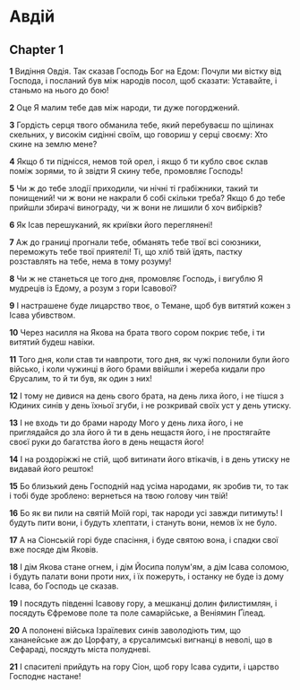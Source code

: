 # Авдій

## Chapter 1

**1** Видіння Овдія. Так сказав Господь Бог на Едом: Почули ми вістку від Господа, і посланий був між народів посол, щоб сказати: Уставайте, і станьмо на нього до бою!

**2** Оце Я малим тебе дав між народи, ти дуже погорджений.

**3** Гордість серця твого обманила тебе, який перебуваєш по щілинах скельних, у високім сидінні своїм, що говориш у серці своєму: Хто скине на землю мене?

**4** Якщо б ти піднісся, немов той орел, і якщо б ти кубло своє склав поміж зорями, то й звідти Я скину тебе, промовляє Господь!

**5** Чи ж до тебе злодії приходили, чи нічні ті грабіжники, такий ти понищений! чи ж вони не накрали б собі скільки треба? Якщо б до тебе прийшли збирачі винограду, чи ж вони не лишили б хоч вибірків?

**6** Як Ісав перешуканий, як криївки його переглянені!

**7** Аж до границі прогнали тебе, обманять тебе твої всі союзники, переможуть тебе твої приятелі! Ті, що хліб твій їдять, пастку розставлять на тебе, нема в тому розуму!

**8** Чи ж не станеться це того дня, промовляє Господь, і вигублю Я мудреців із Едому, а розум з гори Ісавової?

**9** І настрашене буде лицарство твоє, о Темане, щоб був витятий кожен з Ісава убивством.

**10** Через насилля на Якова на брата твого сором покриє тебе, і ти витятий будеш навіки.

**11** Того дня, коли став ти навпроти, того дня, як чужі полонили були його військо, і коли чужинці в його брами ввійшли і жереба кидали про Єрусалим, то й ти був, як один з них!

**12** І тому не дивися на день свого брата, на день лиха його, і не тішся з Юдиних синів у день їхньої згуби, і не розкривай своїх уст у день утиску.

**13** І не входь ти до брами народу Мого у день лиха його, і не приглядайся до зла його й ти в день нещастя його, і не простягайте своєї руки до багатства його в день нещастя його!

**14** І на роздоріжжі не стій, щоб витинати його втікачів, і в день утиску не видавай його решток!

**15** Бо близький день Господній над усіма народами, як зробив ти, то так і тобі буде зроблено: вернеться на твою голову чин твій!

**16** Бо як ви пили на святій Моїй горі, так народи усі завжди питимуть! І будуть пити вони, і будуть хлептати, і стануть вони, немов їх не було.

**17** А на Сіонській горі буде спасіння, і буде святою вона, і спадки свої вже посяде дім Яковів.

**18** І дім Якова стане огнем, і дім Йосипа полум'ям, а дім Ісава соломою, і будуть палати вони проти них, і їх пожеруть, і останку не буде із дому Ісава, бо Господь це сказав.

**19** І посядуть південні Ісавову гору, а мешканці долин филистимлян, і посядуть Єфремове поле та поле самарійське, а Веніямин Ґілеад.

**20** А полонені війська Ізраїлевих синів заволодіють тим, що хананейське аж до Цорфату, а єрусалимські вигнанці в неволі, що в Сефараді, посядуть міста полудневі.

**21** І спасителі прийдуть на гору Сіон, щоб гору Ісава судити, і царство Господнє настане!

